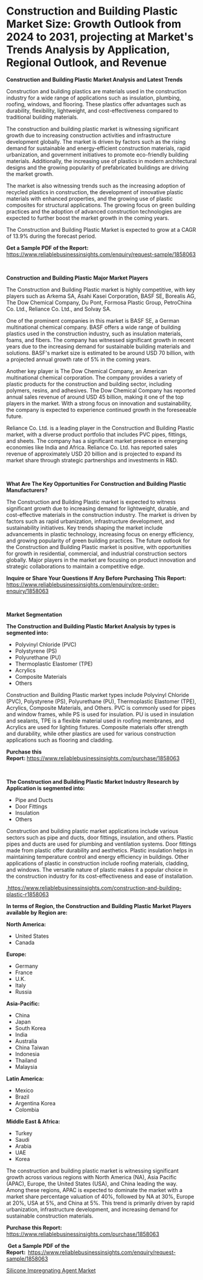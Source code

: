 <p><h1>Construction and Building Plastic Market Size: Growth Outlook from 2024 to 2031, projecting at Market's Trends Analysis by Application, Regional Outlook, and Revenue</h1></p><p><strong>Construction and Building Plastic Market Analysis and Latest Trends</strong></p>
<p><p>Construction and building plastics are materials used in the construction industry for a wide range of applications such as insulation, plumbing, roofing, windows, and flooring. These plastics offer advantages such as durability, flexibility, lightweight, and cost-effectiveness compared to traditional building materials.</p><p>The construction and building plastic market is witnessing significant growth due to increasing construction activities and infrastructure development globally. The market is driven by factors such as the rising demand for sustainable and energy-efficient construction materials, rapid urbanization, and government initiatives to promote eco-friendly building materials. Additionally, the increasing use of plastics in modern architectural designs and the growing popularity of prefabricated buildings are driving the market growth.</p><p>The market is also witnessing trends such as the increasing adoption of recycled plastics in construction, the development of innovative plastic materials with enhanced properties, and the growing use of plastic composites for structural applications. The growing focus on green building practices and the adoption of advanced construction technologies are expected to further boost the market growth in the coming years.</p><p>The Construction and Building Plastic Market is expected to grow at a CAGR of 13.9% during the forecast period.</p></p>
<p><strong>Get a Sample PDF of the Report:&nbsp;</strong> <a href="https://www.reliablebusinessinsights.com/enquiry/request-sample/1858063">https://www.reliablebusinessinsights.com/enquiry/request-sample/1858063</a></p>
<p>&nbsp;</p>
<p><strong>Construction and Building Plastic Major Market Players</strong></p>
<p><p>The Construction and Building Plastic market is highly competitive, with key players such as Arkema SA, Asahi Kasei Corporation, BASF SE, Borealis AG, The Dow Chemical Company, Du Pont, Formosa Plastic Group, PetroChina Co. Ltd., Reliance Co. Ltd., and Solvay SA.</p><p>One of the prominent companies in this market is BASF SE, a German multinational chemical company. BASF offers a wide range of building plastics used in the construction industry, such as insulation materials, foams, and fibers. The company has witnessed significant growth in recent years due to the increasing demand for sustainable building materials and solutions. BASF's market size is estimated to be around USD 70 billion, with a projected annual growth rate of 5% in the coming years.</p><p>Another key player is The Dow Chemical Company, an American multinational chemical corporation. The company provides a variety of plastic products for the construction and building sector, including polymers, resins, and adhesives. The Dow Chemical Company has reported annual sales revenue of around USD 45 billion, making it one of the top players in the market. With a strong focus on innovation and sustainability, the company is expected to experience continued growth in the foreseeable future.</p><p>Reliance Co. Ltd. is a leading player in the Construction and Building Plastic market, with a diverse product portfolio that includes PVC pipes, fittings, and sheets. The company has a significant market presence in emerging economies like India and Africa. Reliance Co. Ltd. has reported sales revenue of approximately USD 20 billion and is projected to expand its market share through strategic partnerships and investments in R&D.</p></p>
<p>&nbsp;</p>
<p><strong>What Are The Key Opportunities For Construction and Building Plastic Manufacturers?</strong></p>
<p><p>The Construction and Building Plastic market is expected to witness significant growth due to increasing demand for lightweight, durable, and cost-effective materials in the construction industry. The market is driven by factors such as rapid urbanization, infrastructure development, and sustainability initiatives. Key trends shaping the market include advancements in plastic technology, increasing focus on energy efficiency, and growing popularity of green building practices. The future outlook for the Construction and Building Plastic market is positive, with opportunities for growth in residential, commercial, and industrial construction sectors globally. Major players in the market are focusing on product innovation and strategic collaborations to maintain a competitive edge.</p></p>
<p><strong>Inquire or Share Your Questions If Any Before Purchasing This Report:</strong> <a href="https://www.reliablebusinessinsights.com/enquiry/pre-order-enquiry/1858063">https://www.reliablebusinessinsights.com/enquiry/pre-order-enquiry/1858063</a></p>
<p>&nbsp;</p>
<p><strong>Market Segmentation</strong></p>
<p><strong>The Construction and Building Plastic Market Analysis by types is segmented into:</strong></p>
<p><ul><li>Polyvinyl Chloride (PVC)</li><li>Polystyrene (PS)</li><li>Polyurethane (PU)</li><li>Thermoplastic Elastomer (TPE)</li><li>Acrylics</li><li>Composite Materials</li><li>Others</li></ul></p>
<p><p>Construction and Building Plastic market types include Polyvinyl Chloride (PVC), Polystyrene (PS), Polyurethane (PU), Thermoplastic Elastomer (TPE), Acrylics, Composite Materials, and Others. PVC is commonly used for pipes and window frames, while PS is used for insulation. PU is used in insulation and sealants, TPE is a flexible material used in roofing membranes, and Acrylics are used for lighting fixtures. Composite materials offer strength and durability, while other plastics are used for various construction applications such as flooring and cladding.</p></p>
<p><strong>Purchase this Report:&nbsp;</strong><a href="https://www.reliablebusinessinsights.com/purchase/1858063">https://www.reliablebusinessinsights.com/purchase/1858063</a></p>
<p>&nbsp;</p>
<p><strong>The Construction and Building Plastic Market Industry Research by Application is segmented into:</strong></p>
<p><ul><li>Pipe and Ducts</li><li>Door Fittings</li><li>Insulation</li><li>Others</li></ul></p>
<p><p>Construction and building plastic market applications include various sectors such as pipe and ducts, door fittings, insulation, and others. Plastic pipes and ducts are used for plumbing and ventilation systems. Door fittings made from plastic offer durability and aesthetics. Plastic insulation helps in maintaining temperature control and energy efficiency in buildings. Other applications of plastic in construction include roofing materials, cladding, and windows. The versatile nature of plastic makes it a popular choice in the construction industry for its cost-effectiveness and ease of installation.</p></p>
<p><a href="https://www.reliablebusinessinsights.com/construction-and-building-plastic-r1858063">&nbsp;https://www.reliablebusinessinsights.com/construction-and-building-plastic-r1858063</a></p>
<p><strong>In terms of Region, the Construction and Building Plastic Market Players available by Region are:</strong></p>
<p>
    <p> <strong> North America: </strong>
        <ul>
            <li>United States</li>
            <li>Canada</li>
        </ul>
        </p> 
    <p> <strong> Europe: </strong>
        <ul>
            <li>Germany</li>
            <li>France</li>
            <li>U.K.</li>
            <li>Italy</li>
            <li>Russia</li>
        </ul>
        </p> 
    <p> <strong> Asia-Pacific: </strong>
        <ul>
            <li>China</li>
            <li>Japan</li>
            <li>South Korea</li>
            <li>India</li>
            <li>Australia</li>
            <li>China Taiwan</li>
            <li>Indonesia</li>
            <li>Thailand</li>
            <li>Malaysia</li>
        </ul>
        </p> 
    <p> <strong> Latin America: </strong>
        <ul>
            <li>Mexico</li>
            <li>Brazil</li>
            <li>Argentina Korea</li>
            <li>Colombia</li>
        </ul>
        </p> 
    <p> <strong> Middle East & Africa: </strong>
        <ul>
            <li>Turkey</li>
            <li>Saudi</li>
            <li>Arabia</li>
            <li>UAE</li>
            <li>Korea</li>
        </ul>
    </p>
    </p>
<p><p>The construction and building plastic market is witnessing significant growth across various regions with North America (NA), Asia Pacific (APAC), Europe, the United States (USA), and China leading the way. Among these regions, APAC is expected to dominate the market with a market share percentage valuation of 40%, followed by NA at 30%, Europe at 20%, USA at 5%, and China at 5%. This trend is primarily driven by rapid urbanization, infrastructure development, and increasing demand for sustainable construction materials.</p></p>
<p><strong>Purchase this Report: </strong><a href="https://www.reliablebusinessinsights.com/purchase/1858063">https://www.reliablebusinessinsights.com/purchase/1858063</a></p>
<p>&nbsp;<strong>Get a Sample PDF of the Report:&nbsp;&nbsp;</strong><a href="https://www.reliablebusinessinsights.com/enquiry/request-sample/1858063">https://www.reliablebusinessinsights.com/enquiry/request-sample/1858063</a></p>
<p><strong></strong></p>
<p><p><a href="https://github.com/bushilahore52/Market-Research-Report-List-1/blob/main/silicone-impregnating-agent-market.md">Silicone Impregnating Agent Market</a></p></p>